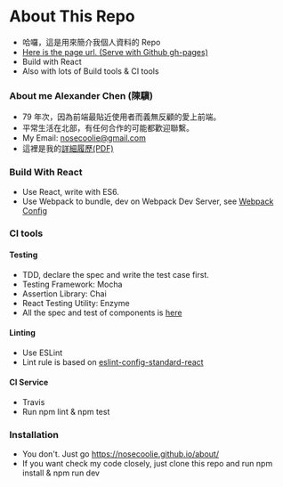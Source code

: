 # About This Repo
* 哈囉，這是用來簡介我個人資料的 Repo
* [Here is the page url. (Serve with Github gh-pages)](https://nosecoolie.github.io/about/)
* Build with React
* Also with lots of Build tools & CI tools

### About me Alexander Chen (陳驥)
* 79 年次，因為前端最貼近使用者而義無反顧的愛上前端。
* 平常生活在北部，有任何合作的可能都歡迎聯繫。
* My Email: nosecoolie@gmail.com
* 這裡是我的[詳細履歷(PDF)](https://drive.google.com/file/d/0B4e-iZ8o90hWa2RhQjFWdVF0c2c/view?usp=sharing)

### Build With React
* Use React, write with ES6.
* Use Webpack to bundle, dev on Webpack Dev Server, see [Webpack Config](https://github.com/nosecoolie/about/blob/gh-pages/webpack.config.js)

### CI tools
#### Testing
* TDD, declare the spec and write the test case first.
* Testing Framework: Mocha
* Assertion Library: Chai
* React Testing Utility: Enzyme
* All the spec and test of components is [here](https://github.com/nosecoolie/about/blob/gh-pages/test)

#### Linting
* Use ESLint
* Lint rule is based on [eslint-config-standard-react](https://github.com/feross/eslint-config-standard-react)

#### CI Service
* Travis
* Run npm lint & npm test

### Installation
* You don't. Just go https://nosecoolie.github.io/about/
* If you want check my code closely, just clone this repo and run npm install & npm run dev
